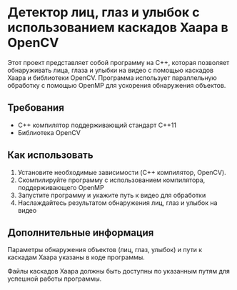 # Детектор лиц, глаз и улыбок с использованием каскадов Хаара в OpenCV

Этот проект представляет собой программу на C++, которая позволяет обнаруживать лица, глаза и улыбки на видео с помощью каскадов Хаара и библиотеки OpenCV. Программа использует параллельную обработку с помощью OpenMP для ускорения обнаружения объектов.

## Требования
- C++ компилятор поддерживающий стандарт C++11
- Библиотека OpenCV

## Как использовать
1. Установите необходимые зависимости (C++ компилятор, OpenCV). 
2. Скомпилируйте программу с использованием компилятора, поддерживающего OpenMP 
3. Запустите программу и укажите путь к видео для обработки 
4. Наслаждайтесь результатом обнаружения лиц, глаз и улыбок на видео 

## Дополнительные информация
Параметры обнаружения объектов (лиц, глаз, улыбок) и пути к каскадам Хаара указаны в коде программы.

Файлы каскадов Хаара должны быть доступны по указанным путям для успешной работы программы.
